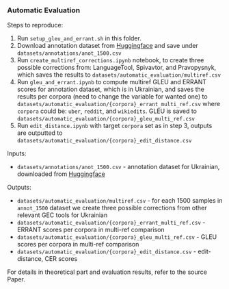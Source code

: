 ### Automatic Evaluation

Steps to reproduce:

1. Run `setup_gleu_and_errant.sh` in this folder.
2. Download annotation dataset from [Huggingface](https://huggingface.co/datasets/peterua/OmniGEC-ModelTraining/tree/main) and save under `datasets/annotations/anot_1500.csv`
3. Run `create_multiref_corrections.ipynb` notebook, to create three possible corrections from: LanguageTool, Spivavtor, and Pravopysnyk, which saves the results to `datasets/automatic_evaluation/multiref.csv`
4. Run `gleu_and_errant.ipynb` to compute multiref GLEU and ERRANT scores for annotation dataset, which is in Ukrainian, and saves the results per corpora (need to change the variable for wanted one) to `datasets/automatic_evaluation/{corpora}_errant_multi_ref.csv` where `corpora` could be: `uber`, `reddit`, and `wikiedits`. GLEU is saved to `datasets/automatic_evaluation/{corpora}_gleu_multi_ref.csv`
5. Run `edit_distance.ipynb` with target `corpora` set as in step 3, outputs are outputted to `datasets/automatic_evaluation/{corpora}_edit_distance.csv`

Inputs:

- `datasets/annotations/anot_1500.csv` - annotation dataset for Ukrainian, downloaded from [Huggingface](https://huggingface.co/datasets/peterua/OmniGEC-ModelTraining/tree/main)

Outputs:

- `datasets/automatic_evaluation/multiref.csv` - for each 1500 samples in `annot_1500` dataset we create three possible corrections from other relevant GEC tools for Ukrainian
- `datasets/automatic_evaluation/{corpora}_errant_multi_ref.csv` - ERRANT scores per corpora in multi-ref comparison
- `datasets/automatic_evaluation/{corpora}_gleu_multi_ref.csv` - GLEU scores per corpora in multi-ref comparison
- `datasets/automatic_evaluation/{corpora}_edit_distance.csv` - edit-distance, CER scores

For details in theoretical part and evaluation results, refer to the source Paper.
